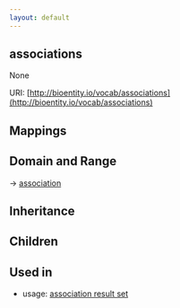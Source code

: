 ```yaml
---
layout: default
---
```


## associations


None

URI: [http://bioentity.io/vocab/associations](http://bioentity.io/vocab/associations)
## Mappings


## Domain and Range

 -> [association](Association.html)

## Inheritance


## Children


## Used in

 *  usage: [association result set](AssociationResultSet.html)

